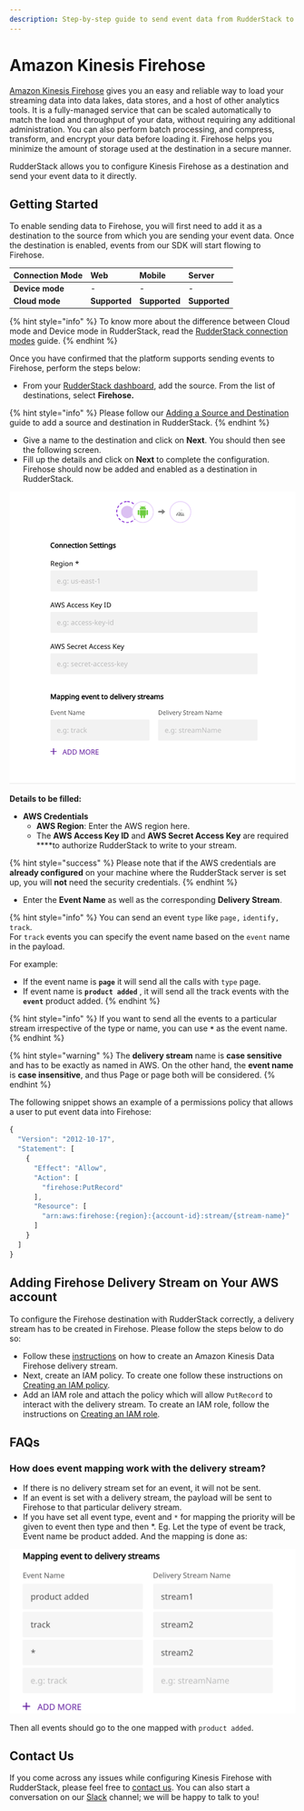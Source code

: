 ```yaml
---
description: Step-by-step guide to send event data from RudderStack to Kinesis Firehose.
---
```


# Amazon Kinesis Firehose

[Amazon Kinesis Firehose](https://aws.amazon.com/kinesis/data-firehose/) gives you an easy and reliable way to load your streaming data into data lakes, data stores, and a host of other analytics tools. It is a fully-managed service that can be scaled automatically to match the load and throughput of your data, without requiring any additional administration. You can also perform batch processing, and compress, transform, and encrypt your data before loading it. Firehose helps you minimize the amount of storage used at the destination in a secure manner.

RudderStack allows you to configure Kinesis Firehose as a destination and send your event data to it directly.

## Getting Started

To enable sending data to Firehose, you will first need to add it as a destination to the source from which you are sending your event data. Once the destination is enabled, events from our SDK will start flowing to Firehose.

| **Connection Mode** | **Web** | **Mobile** | **Server** |
| :--- | :--- | :--- | :--- |
| **Device mode** | - | - | - |
| **Cloud mode** | **Supported** | **Supported** | **Supported** |

{% hint style="info" %}
 To know more about the difference between Cloud mode and Device mode in RudderStack, read the [RudderStack connection modes](https://docs.rudderstack.com/get-started/rudderstack-connection-modes) guide.
{% endhint %}

Once you have confirmed that the platform supports sending events to Firehose, perform the steps below:

* From your [RudderStack dashboard](https://app.rudderlabs.com/), add the source. From the list of destinations, select **Firehose.**

{% hint style="info" %}
Please follow our [Adding a Source and Destination](https://docs.rudderstack.com/getting-started/adding-source-and-destination-rudderstack) guide to add a source and destination in RudderStack.
{% endhint %}

* Give a name to the destination and click on **Next**. You should then see the following screen.
* Fill up the details and click on **Next** to complete the configuration. Firehose should now be added and enabled as a destination in RudderStack.

![Add Firehose as destination](../.gitbook/assets/image%20%2888%29.png)

**Details to be filled:**

* **AWS Credentials**
  * **AWS Region**: Enter the AWS region here.
  * The **AWS Access Key ID** and **AWS Secret Access Key** are required ****to authorize RudderStack to write to your stream.

{% hint style="success" %}
Please note that if the AWS credentials are **already configured** on your machine where the RudderStack server is set up, you will **not** need the security credentials.
{% endhint %}

* Enter the **Event Name** as well as the corresponding **Delivery Stream**.

{% hint style="info" %}
You can send an event `type` like `page,` `identify,` `track`.   
For `track` events you can specify the event name based on the `event` name in the payload.

For example:

* If the event name is **`page`** it will send all the calls with `type` page.
* If event name is  **`product added`** , it will send all the track events with the **`event`** product added.
{% endhint %}

{% hint style="info" %}
If you want to send all the events to a particular stream irrespective of the type or name, you can use **`*`** as the event name.
{% endhint %}

{% hint style="warning" %}
The **delivery stream** name is **case sensitive** and has to be exactly as named in AWS. On the other hand, the **event name** is **case insensitive**, and thus Page or page both will be considered.
{% endhint %}



The following snippet shows an example of a permissions policy that allows a user to put event data into Firehose:

```javascript
{
  "Version": "2012-10-17",
  "Statement": [
    {
      "Effect": "Allow",
      "Action": [
        "firehose:PutRecord"
      ],
      "Resource": [
        "arn:aws:firehose:{region}:{account-id}:stream/{stream-name}"
      ]
    }
  ]
}
```

## Adding Firehose Delivery Stream on Your AWS account

To configure the Firehose destination with RudderStack correctly, a delivery stream has to be created in Firehose. Please follow the steps below to do so:

* Follow these [instructions](http://docs.aws.amazon.com/firehose/latest/dev/basic-create.html) on how to create an Amazon Kinesis Data Firehose delivery stream.
* Next, create an IAM policy. To create one follow these instructions on [Creating an IAM policy](http://docs.aws.amazon.com/IAM/latest/UserGuide/access_policies_create.html).
* Add an IAM role and attach the policy which will allow `PutRecord` to interact with the delivery stream. To create an IAM role, follow the instructions on [Creating an IAM role](http://docs.aws.amazon.com/IAM/latest/UserGuide/id_roles_create_for-user.html#roles-creatingrole-user-console).

## FAQs

### How does event mapping work with the delivery stream?

* If there is no delivery stream set for an event, it will not be sent.
* If an event is set with a delivery stream, the payload will be sent to Firehose to that particular delivery stream.
* If you have set all event type, event and `*` for mapping the priority will be given to event  then type and then \*. Eg. Let the type of event be track, Event name be product added. And the mapping is done as:  

![](../.gitbook/assets/screenshot-2020-07-14-at-10.37.02-pm.png)

Then all events should go to the one mapped with `product added`.

##  Contact Us

If you come across any issues while configuring Kinesis Firehose with RudderStack, please feel free to [contact us](mailto:%20contact@rudderstack.com). You can also start a conversation on our [Slack](https://resources.rudderstack.com/join-rudderstack-slack) channel; we will be happy to talk to you!

